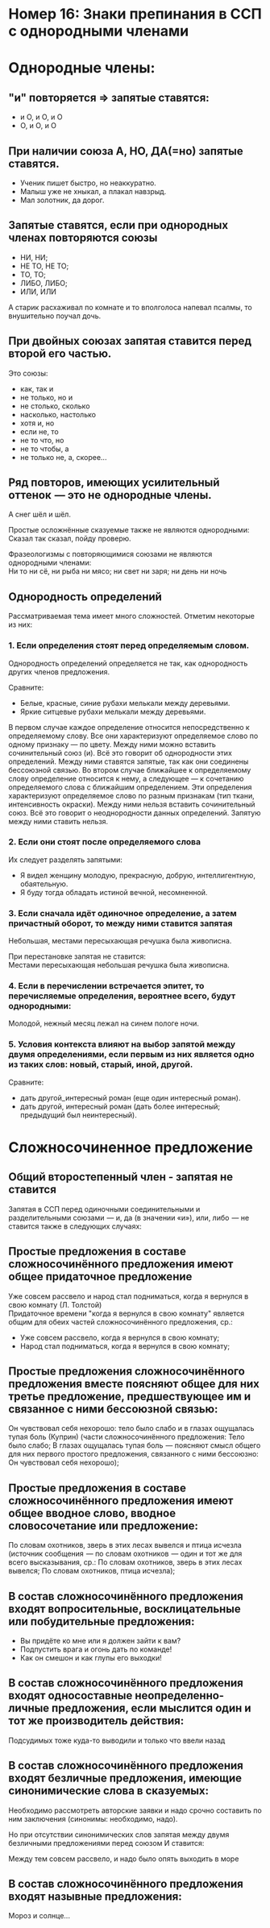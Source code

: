 # Номер 16: Знаки препинания в ССП с однородными членами

# Однородные члены:

## "и" повторяется =\> запятые ставятся:

- и О, и О, и О
- О, и О, и О

## При наличии союза А, НО, ДА(=но) запятые ставятся.

- Ученик пишет быстро, но неаккуратно.
- Малыш уже не хныкал, а плакал навзрыд.
- Мал золотник, да дорог.

## Запятые ставятся, если при однородных членах повторяются союзы

- НИ, НИ;
- НЕ ТО, НЕ ТО;
- ТО, ТО;
- ЛИБО, ЛИБО;
- ИЛИ, ИЛИ

А старик расхаживал по комнате и то вполголоса напевал псалмы, то внушительно поучал дочь.

## При двойных союзах запятая ставится перед второй его частью.

Это союзы:

- как, так и
- не только, но и
- не столько, сколько
- насколько, настолько
- хотя и, но
- если не, то
- не то что, но
- не то чтобы, а
- не только не, а, скорее...

## Ряд повторов, имеющих усилительный оттенок  — это не однородные члены.

А снег шёл и шёл.

Простые осложнённые сказуемые также не являются однородными:\
Сказал так сказал, пойду проверю.

Фразеологизмы с повторяющимися союзами не являются однородными членами:\
Ни то ни сё, ни рыба ни мясо; ни свет ни заря; ни день ни ночь

## Однородность определений

Рассматриваемая тема имеет много сложностей.
Отметим некоторые из них:

### 1\. Если определения стоят перед определяемым словом.

Однородность определений определяется не так, как однородность других членов предложения.

Сравните:

- Белые, красные, синие рубахи мелькали между деревьями.
- Яркие ситцевые рубахи мелькали между деревьями.

В первом случае каждое определение относится непосредственно к определяемому слову. Все они характеризуют определяемое слово по одному признаку — по цвету. Между ними можно вставить сочинительный союз (и).
Всё это говорит об однородности этих определений.
Между ними ставятся запятые, так как они соединены бессоюзной связью.
Во втором случае ближайшее к определяемому слову определение относится к нему, а следующее — к сочетанию определяемого слова с ближайшим определением.
Эти определения характеризуют определяемое слово по разным признакам (тип ткани, интенсивность окраски).
Между ними нельзя вставить сочинительный союз.
Всё это говорит о неоднородности данных определений. Запятую между ними ставить нельзя.

### 2\. Если они стоят после определяемого слова

Их следует разделять запятыми:

- Я видел женщину молодую, прекрасную, добрую, интеллигентную, обаятельную.
- Я буду тогда обладать истиной вечной, несомненной.

### 3\. Если сначала идёт одиночное определение, а затем причастный оборот, то между ними ставится запятая

Небольшая, местами пересыхающая речушка была живописна.

При перестановке запятая не ставится:\
Местами пересыхающая небольшая речушка была живописна.

### 4\. Если в перечислении встречается эпитет, то перечисляемые определения, вероятнее всего, будут однородными:

Молодой, нежный месяц лежал на синем пологе ночи.

### 5\. Условия контекста влияют на выбор запятой между двумя определениями, если первым из них является одно из таких слов: новый, старый, иной, другой.

Сравните:

- дать другой\_интересный роман (еще один интересный роман).
- дать другой, интересный роман (дать более интересный; предыдущий был неинтересный).

# Сложносочиненное предложение

## Общий второстепенный член - запятая не ставится

Запятая в ССП перед одиночными соединительными и разделительными союзами  — и, да (в значении «и»), или, либо  — не ставится также в следующих случаях:

## Простые предложения в составе сложносочинённого предложения имеют общее придаточное предложение

Уже совсем рассвело и народ стал подниматься, когда я вернулся в свою комнату (Л. Толстой)\
Придаточное времени "когда я вернулся в свою комнату" является общим для обеих частей сложносочинённого предложения, ср.:

- Уже совсем рассвело, когда я вернулся в свою комнату;
- Народ стал подниматься, когда я вернулся в свою комнату;

## Простые предложения сложносочинённого предложения вместе поясняют общее для них третье предложение, предшествующее им и связанное с ними бессоюзной связью:

Он чувствовал себя нехорошо: тело было слабо и в глазах ощущалась тупая боль (Куприн) (части сложносочинённого предложения: Тело было слабо; В глазах ощущалась тупая боль  — поясняют смысл общего для них первого простого предложения, связанного с ними бессоюзно: Он чувствовал себя нехорошо);

## Простые предложения в составе сложносочинённого предложения имеют общее вводное слово, вводное словосочетание или предложение:

По словам охотников, зверь в этих лесах вывелся и птица исчезла (источник сообщения  — по словам охотников  — один и тот же для всего высказывания, ср.: По словам охотников, зверь в этих лесах вывелся; По словам охотников, птица исчезла);

## В состав сложносочинённого предложения входят вопросительные, восклицательные или побудительные предложения:

- Вы придёте ко мне или я должен зайти к вам?
- Подпустить врага и огонь дать по команде\!
- Как он смешон и как глупы его выходки\!

## В состав сложносочинённого предложения входят односоставные неопределенно-личные предложения, если мыслится один и тот же производитель действия:

Подсудимых тоже куда-то выводили и только что ввели назад

## В состав сложносочинённого предложения входят безличные предложения, имеющие синонимические слова в сказуемых:

Необходимо рассмотреть авторские заявки и надо срочно составить по ним заключения (синонимы: необходимо, надо).

Но при отсутствии синонимических слов запятая между двумя безличными предложениями перед союзом И ставится:

Между тем совсем рассвело, и надо было опять выходить в море

## В состав сложносочинённого предложения входят назывные предложения:

Мороз и солнце...
